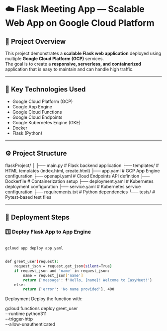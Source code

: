 # ☁️ Flask Meeting App — Scalable Web App on Google Cloud Platform

## 📘 Project Overview
This project demonstrates a **scalable Flask web application** deployed using multiple **Google Cloud Platform (GCP)** services.  
The goal is to create a **responsive, serverless, and containerized** application that is easy to maintain and can handle high traffic.

---

## 🧰 Key Technologies Used
- Google Cloud Platform (GCP)
- Google App Engine
- Google Cloud Functions
- Google Cloud Endpoints
- Google Kubernetes Engine (GKE)
- Docker
- Flask (Python)

---

## ⚙️ Project Structure
flaskProject/
│
├── main.py # Flask backend application
├── templates/ # HTML templates (index.html, create.html)
├── app.yaml # GCP App Engine configuration
├── openapi.yaml # Cloud Endpoints API definition
├── Dockerfile # Containerization setup
├── deployment.yaml # Kubernetes deployment configuration
├── service.yaml # Kubernetes service configuration
├── requirements.txt # Python dependencies
└── tests/ # Pytest-based test files


---

## 🚀 Deployment Steps

### 1️⃣ Deploy Flask App to App Engine
```bash

gcloud app deploy app.yaml


def greet_user(request):
    request_json = request.get_json(silent=True)
    if request_json and 'name' in request_json:
        name = request_json['name']
        return {'message': f'Hello, {name}! Welcome to EasyMeet!'}
    else:
        return {'error': 'No name provided'}, 400
```

Deployment
Deploy the function with:

gcloud functions deploy greet_user \
  --runtime python311 \
  --trigger-http \
  --allow-unauthenticated

